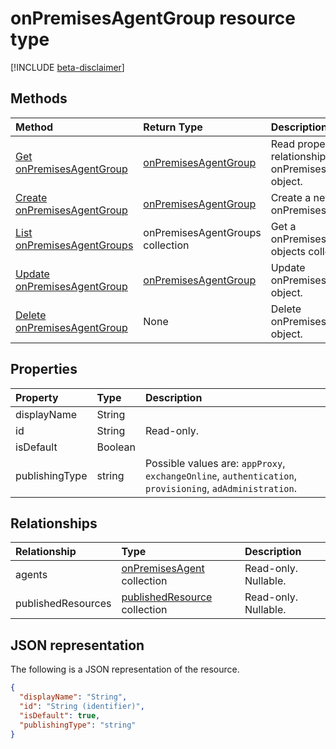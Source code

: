 # onPremisesAgentGroup resource type

[!INCLUDE [beta-disclaimer](../../includes/beta-disclaimer.md)]

## Methods

| Method       | Return Type | Description |
|:-------------|:------------|:------------|
| [Get onPremisesAgentGroup](../api/onpremisesagentgroup-get.md) | [onPremisesAgentGroup](onpremisesagentgroup.md) | Read properties and relationships of onPremisesAgentGroup object. |
| [Create onPremisesAgentGroup](../api/onpremisesagentgroup-create.md)  | [onPremisesAgentGroup](onpremisesagentgroup.md) | Create a new onPremisesAgentGroup. |
| [List onPremisesAgentGroups](../api/onpremisesagentgroup-list.md) | onPremisesAgentGroups collection | Get a onPremisesAgentGroup objects collection. |
| [Update onPremisesAgentGroup](../api/onpremisesagentgroup-update.md) | [onPremisesAgentGroup](onpremisesagentgroup.md) | Update onPremisesAgentGroup object. |
| [Delete  onPremisesAgentGroup](../api/onpremisesagentgroup-delete.md) | None | Delete onPremisesAgentGroup object. |

## Properties

| Property     | Type        | Description |
|:-------------|:------------|:------------|
|displayName|String||
|id|String| Read-only.|
|isDefault|Boolean||
|publishingType|string| Possible values are: `appProxy`, `exchangeOnline`, `authentication`, `provisioning`, `adAdministration`.|

## Relationships

| Relationship | Type        | Description |
|:-------------|:------------|:------------|
|agents|[onPremisesAgent](onpremisesagent.md) collection| Read-only. Nullable.|
|publishedResources|[publishedResource](onpremisespublishedresource.md) collection| Read-only. Nullable.|

## JSON representation

The following is a JSON representation of the resource.

<!-- {
  "blockType": "resource",
  "optionalProperties": [

  ],
  "@odata.type": "microsoft.graph.onPremisesAgentGroup"
}-->

```json
{
  "displayName": "String",
  "id": "String (identifier)",
  "isDefault": true,
  "publishingType": "string"
}
```

<!-- uuid: 8fcb5dbc-d5aa-4681-8e31-b001d5168d79
2015-10-25 14:57:30 UTC -->
<!-- {
  "type": "#page.annotation",
  "description": "onPremisesAgentGroup resource",
  "keywords": "",
  "section": "documentation",
  "tocPath": ""
}-->
